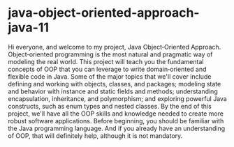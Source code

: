 # java-object-oriented-approach-java-11

Hi everyone, and welcome to my project, Java Object‑Oriented Approach. Object‑oriented programming is the most natural and pragmatic way of modeling the real world. This project will teach you the fundamental concepts of OOP that you can leverage to write domain‑oriented and flexible code in Java. Some of the major topics that we'll cover include defining and working with objects, classes, and packages; modeling state and behavior with instance and static fields and methods; understanding encapsulation, inheritance, and polymorphism; and exploring powerful Java constructs, such as enum types and nested classes. By the end of this project, we'll have all the OOP skills and knowledge needed to create more robust software applications. Before beginning, you should be familiar with the Java programming language. And if you already have an understanding of OOP, that will definitely help, although it is not mandatory.
